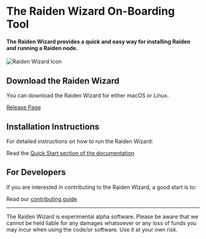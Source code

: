 # The Raiden Wizard On-Boarding Tool

#### The Raiden Wizard provides a quick and easy way for installing Raiden and running a Raiden node.

![Raiden Wizard Icon](https://github.com/raiden-network/raiden-wizard/blob/master/resources/static/icons/raiden_wizard_icon.png?raw=true)


## Download the Raiden Wizard

You can download the Raiden Wizard for either macOS or Linux.

[Release Page](https://github.com/raiden-network/raiden-installer/releases/)

## Installation Instructions

For detailed instructions on how to run the Raiden Wizard:

Read the [Quick Start section of the documentation](https://raiden-network.readthedocs.io/en/stable/installation/quick-start/)

## For Developers

If you are interested in contributing to the Raiden Wizard, a good start is to:

Read our [contributing guide](https://github.com/raiden-network/raiden-installer/blob/master/CONTRIBUTING.md)

---
The Raiden Wizard is experimental alpha software. Please be aware that we cannot be held liable for any damages whatsoever or any loss of funds you may incur when using the code/or software. Use it at your own risk.

